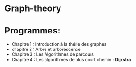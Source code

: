 # Graph-theory





# Programmes:

- Chapitre 1  : Introduction á la thérie des graphes 
- chapitre 2  : Arbre et arborescence
- Chapitre 3  : Les Algorithmes de parcours 
- Chapitre 4  : Les algorithmes de plus court chemin :  **Dijkstra**
